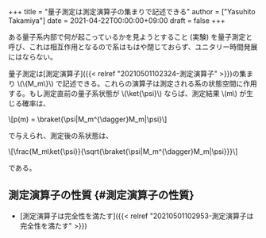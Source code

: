 +++
title = "量子測定は測定演算子の集まりで記述できる"
author = ["Yasuhito Takamiya"]
date = 2021-04-22T00:00:00+09:00
draft = false
+++

ある量子系内部で何が起こっているかを見ようとすること (実験) を量子測定と呼び、これは相互作用となるので系はもはや閉じておらず、ユニタリー時間発展にはならない。

量子測定は[測定演算子]({{< relref "20210501102324-測定演算子" >}})の集まり \\(\\{M\_m\\}\\) で記述できる。これらの演算子は測定される系の状態空間に作用する。もし測定直前の量子系状態が \\(\ket{\psi}\\) ならば、測定結果 \\(m\\) が生じる確率は、

\\[p(m) = \braket{\psi|M\_m^{\dagger}M\_m|\psi}\\]

で与えられ、測定後の系状態は、

\\[\frac{M\_m\ket{\psi}}{\sqrt{\braket{\psi|M\_m^{\dagger}M\_m|\psi}}}\\]

である。


## 測定演算子の性質 {#測定演算子の性質}

-   [測定演算子は完全性を満たす]({{< relref "20210501102953-測定演算子は完全性を満たす" >}})
